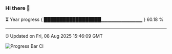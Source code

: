 ### Hi there 👋

⏳ Year progress { ██████████████████▁▁▁▁▁▁▁▁▁▁▁▁ } 60.18 %

---

⏰ Updated on Fri, 08 Aug 2025 15:46:09 GMT

![Progress Bar CI](https://github.com/IshwaranRudhara/GIT-ACTION/workflows/Progress%20Bar%20CI/badge.svg)
